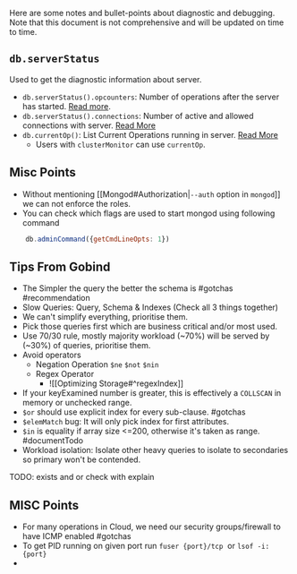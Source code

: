 Here are some notes and bullet-points about diagnostic and debugging. Note that this document is not comprehensive and will be updated on time to time.

## `db.serverStatus`

Used to get the diagnostic information about server.

- `db.serverStatus().opcounters`: Number of operations after the server has started. [Read more](https://www.mongodb.com/docs/v5.0/reference/command/serverStatus/#std-label-server-status-output).
- `db.serverStatus().connections`: Number of active and allowed connections with server. [Read More](https://www.mongodb.com/docs/v5.0/reference/command/serverStatus/#connections)
- `db.currentOp()`: List Current Operations running in server. [Read More](https://www.mongodb.com/docs/v4.4/reference/operator/aggregation/currentOp/)
    - Users with `clusterMonitor` can use `currentOp`.

## Misc Points

- Without mentioning [[Mongod#Authorization|`--auth` option in `mongod`]] we can not enforce the roles.
- You can check which flags are used to start mongod using following command
```js
	db.adminCommand({getCmdLineOpts: 1})
```


## Tips From Gobind
- The Simpler the query the better the schema is #gotchas #recommendation 
- Slow Queries: Query, Schema & Indexes (Check all 3 things together)
- We can't simplify everything, prioritise them.
- Pick those queries first which are business critical and/or most used.
- Use 70/30 rule, mostly majority workload (~70%) will be served by (~30%) of queries, prioritise them.
- Avoid operators
	- Negation Operation `$ne` `$not` `$nin`
	- Regex Operator
		- ![[Optimizing Storage#^regexIndex]]
- If your keyExamined number is greater, this is effectively a `COLLSCAN` in memory or unchecked range.
- `$or` should use explicit index for every sub-clause. #gotchas 
- `$elemMatch` bug: It will only pick index for first attributes.
- `$in` is equality if array size <=200, otherwise it's taken as range. #documentTodo 
- Workload isolation: Isolate other heavy queries to isolate to secondaries so primary won't be contended.


TODO: exists and or check with explain


## MISC Points

- For many operations in Cloud, we need our security groups/firewall to have ICMP enabled #gotchas 
- To get PID running on given port run `fuser {port}/tcp`  or `lsof -i:{port}`
- 